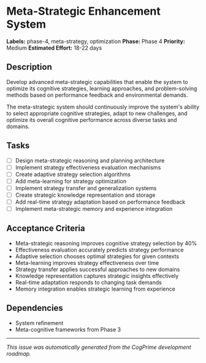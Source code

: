 # Meta-Strategic Enhancement System

**Labels:** phase-4, meta-strategy, optimization
**Phase:** Phase 4
**Priority:** Medium
**Estimated Effort:** 18-22 days

## Description

Develop advanced meta-strategic capabilities that enable the system to optimize its cognitive strategies, learning approaches, and problem-solving methods based on performance feedback and environmental demands.

The meta-strategic system should continuously improve the system's ability to select appropriate cognitive strategies, adapt to new challenges, and optimize its overall cognitive performance across diverse tasks and domains.

## Tasks

- [ ] Design meta-strategic reasoning and planning architecture
- [ ] Implement strategy effectiveness evaluation mechanisms
- [ ] Create adaptive strategy selection algorithms
- [ ] Add meta-learning for strategy optimization
- [ ] Implement strategy transfer and generalization systems
- [ ] Create strategic knowledge representation and storage
- [ ] Add real-time strategy adaptation based on performance feedback
- [ ] Implement meta-strategic memory and experience integration

## Acceptance Criteria

- Meta-strategic reasoning improves cognitive strategy selection by 40%
- Effectiveness evaluation accurately predicts strategy performance
- Adaptive selection chooses optimal strategies for given contexts
- Meta-learning improves strategy effectiveness over time
- Strategy transfer applies successful approaches to new domains
- Knowledge representation captures strategic insights effectively
- Real-time adaptation responds to changing task demands
- Memory integration enables strategic learning from experience

## Dependencies

- System refinement
- Meta-cognitive frameworks from Phase 3

---

*This issue was automatically generated from the CogPrime development roadmap.*
